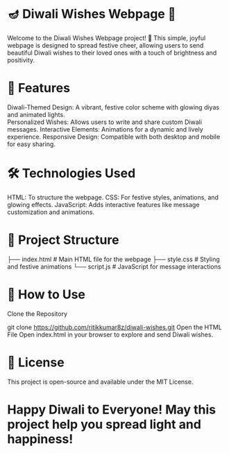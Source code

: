 # 🪔 Diwali Wishes Webpage 🎉
 
Welcome to the Diwali Wishes Webpage project! 🌟 This simple, joyful webpage is designed to spread festive cheer, allowing users to send beautiful Diwali wishes to
their loved ones with a touch of brightness and positivity.  
  
# 🎨 Features 
Diwali-Themed Design: A vibrant, festive color scheme with glowing diyas and animated lights.  
Personalized Wishes: Allows users to write and share custom Diwali messages.
Interactive Elements: Animations for a dynamic and lively experience.
Responsive Design: Compatible with both desktop and mobile for easy sharing.
 
# 🛠️ Technologies Used
HTML: To structure the webpage.
CSS: For festive styles, animations, and glowing effects.
JavaScript: Adds interactive features like message customization and animations.


# 📂 Project Structure

├── index.html       # Main HTML file for the webpage
├── style.css        # Styling and festive animations 
└── script.js        # JavaScript for message interactions

# 🌈 How to Use
Clone the Repository

git clone https://github.com/ritikkumar8z/diwali-wishes.git
Open the HTML File Open index.html in your browser to explore and send Diwali wishes.


# 📄 License
This project is open-source and available under the MIT License.

# Happy Diwali to Everyone! May this project help you spread light and happiness!

